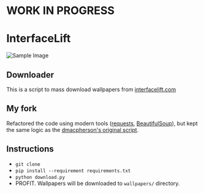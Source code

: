 # WORK IN PROGRESS

# InterfaceLift

![Sample Image][image]

## Downloader

This is a script to mass download wallpapers from [interfacelift.com][interfacelift]

## My fork

Refactored the code using modern tools ([requests][requests], [BeautifulSoup][bs]), but kept the same logic as the [dmacpherson's original script][dmacpherson].

## Instructions

- `git clone`
- `pip install --requirement requirements.txt`
- `python download.py`
- PROFIT. Wallpapers will be downloaded to `wallpapers/` directory.

[image]: http://interfacelift.com/wallpaper/7yz4ma1/03489_fairfieldchurch_1280x720.jpg
[dmacpherson]: https://github.com/dmacpherson/py-interfacelift-downloader/
[interfacelift]: http://interfacelif.com
[requests]: http://docs.python-requests.org/en/latest/
[bs]: http://www.crummy.com/software/BeautifulSoup/
